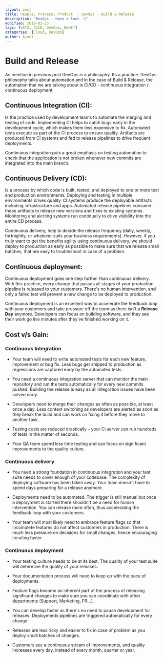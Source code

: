 ```yaml
---
layout: post
title: People, Process, Product  - DevOps - Build & Release
description: "DevOps - Have a look -1"
modified: 2018-02-23
tags: [VSTS, CICD, DevOps, NewIT]
categories: [Cloud, DevOps]
author: Ajeet
---
```


# Build and Release

As mention in previous post DevOps is a philosophy. Its a  practice. 
DevOps philosophy talks about automation and in the case of Build & Release, the automation that we are talking about is CI/CD - continuous integration / continuous deployment

## Continuous Integration (CI):
Is the practice used by development teams to automate the merging and testing of code. Implementing CI helps to catch bugs early in the development cycle, which makes them less expensive to fix. Automated tests execute as part of the CI process to ensure quality. Artifacts are produced from CI systems and fed to release pipelines to drive frequent deployments. 

Continuous integration puts a great emphasis on testing automation to check that the application is not broken whenever new commits are integrated into the main branch.


## Continuous Delivery (CD):
Is a process by which code is built, tested, and deployed to one or more test and production environments. Deploying and testing in multiple environments drives quality. CI systems produce the deployable artifacts including infrastructure and apps. Automated release pipelines consume these artifacts to release new versions and fixes to existing systems. Monitoring and alerting systems run continually to drive visibility into the entire CD process. 

Continuous delivery, help to decide the release frequency (daily, weekly, fortnightly, or whatever suits your business requirements). However, if you truly want to get the benefits agility using continuous delivery, we should deploy to production as early as possible to make sure that we release small batches, that are easy to troubleshoot in case of a problem.

## Continuous deployment:
Continuous deployment goes one step further than continuous delivery. With this practice, every change that passes all stages of your production pipeline is released to your customers. There's no human intervention, and only a failed test will prevent a new change to be deployed to production.

Continuous deployment is an excellent way to accelerate the feedback loop with your customers and take pressure off the team as there isn't a **Release Day** anymore. Developers can focus on building software, and they see their work go live minutes after they've finished working on it.

## Cost v/s Gain:

### Continuous Integration

*   Your team will need to write automated tests for each new feature, improvement or bug fix. Less bugs get shipped to production as regressions are captured early by the automated tests.

* You need a continuous integration server that can monitor the main repository and run the tests automatically for every new commits pushed. Building the release is easy as all integration issues have been solved early.

* Developers need to merge their changes as often as possible, at least once a day. Less context switching as developers are alerted as soon as they break the build and can work on fixing it before they move to another task.

* Testing costs are reduced drastically – your CI server can run hundreds of tests in the matter of seconds.

* Your QA team spend less time testing and can focus on significant improvements to the quality culture.

### Continuous delivery

	
* You need a strong foundation in continuous integration and your test suite needs to cover enough of your codebase. The complexity of deploying software has been taken away. Your team doesn't have to spend days preparing for a release anymore.

* Deployments need to be automated. The trigger is still manual but once a deployment is started there shouldn't be a need for human intervention. You can release more often, thus accelerating the feedback loop with your customers.

* Your team will most likely need to embrace feature flags so that incomplete features do not affect customers in production. There is much less pressure on decisions for small changes, hence encouraging iterating faster.

### Continuous deployment

*   Your testing culture needs to be at its best. The quality of your test suite will determine the quality of your releases.

*  Your documentation process will need to keep up with the pace of deployments.

*   Feature flags become an inherent part of the process of releasing significant changes to make sure you can coordinate with other departments (Support, Marketing, PR...).

*   You can develop faster as there's no need to pause development for releases. Deployments pipelines are triggered automatically for every change.

*   Releases are less risky and easier to fix in case of problem as you deploy small batches of changes.

*   Customers see a continuous stream of improvements, and quality increases every day, instead of every month, quarter or year.